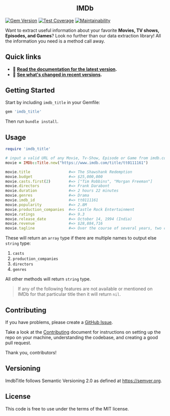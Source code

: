 <div align="center">
  <!-- <img src="logo.png"/> -->
  <h2>IMDb</h2>
</div>

<!-- BADGES -->
<!-- [![Tests](https://github.com/JuzerShakir/imdb/workflows/Tests/badge.svg)](https://github.com/JuzerShakir/imdb/actions?query=workflow%3ATests) -->

[![Gem Version](https://badge.fury.io/rb/imdb_title.svg)](https://badge.fury.io/rb/imdb_title)
[![Test Coverage](https://api.codeclimate.com/v1/badges/34e771dd961cd0f7a5d4/test_coverage)](https://codeclimate.com/github/JuzerShakir/imdb/test_coverage)
[![Maintainability](https://api.codeclimate.com/v1/badges/34e771dd961cd0f7a5d4/maintainability)](https://codeclimate.com/github/JuzerShakir/imdb/maintainability)

Want to extract useful information about your favorite **Movies, TV shows, Episodes, and Games**?
Look no further than our data extraction library! All the information you need is a method call away.

## Quick links

- 📖 **[Read the documentation for the latest version][rubydocs].**
- 📢 **[See what's changed in recent versions][changelog].**

[rubydocs]: https://www.rubydoc.info/gems/imdb_title/
[changelog]: CHANGELOG.md

## Getting Started

Start by including `imdb_title` in your Gemfile:

```ruby
gem 'imdb_title'
```

Then run `bundle install`.

## Usage

```ruby
require 'imdb_title'

# input a valid URL of any Movie, Tv-Show, Episode or Game from imdb.com
movie = IMDb::Title.new("https://www.imdb.com/title/tt0111161")

movie.title                 #=> The Shawshank Redemption
movie.budget                #=> $25,000,000
movie.casts.first(2)        #=> ["Tim Robbins", "Morgan Freeman"]
movie.directors             #=> Frank Darabont
movie.duration              #=> 2 hours 22 minutes
movie.genres                #=> Drama
movie.imdb_id               #=> tt0111161
movie.popularity            #=> 2.8M
movie.production_companies  #=> Castle Rock Entertainment
movie.ratings               #=> 9.3
movie.release_date          #=> October 14, 1994 (India)
movie.revenue               #=> $28,884,716
movie.tagline               #=> Over the course of several years, two convicts...

```

These will return an `array` type if there are multiple names to output else `string` type:

1. `casts`
2. `production_companies`
3. `directors`
4. `genres`

All other methods will return `string` type.

> If any of the following features are not available or mentioned on IMDb for that particular title then it will return `nil`.

## Contributing

If you have problems, please create a [GitHub Issue](https://github.com/JuzerShakir/imdb/issues).

Take a look at the [Contributing](CONTRIBUTING.md) document for
instructions on setting up the repo on your machine, understanding the codebase,
and creating a good pull request.

Thank you, contributors!

## Versioning

ImdbTitle follows Semantic Versioning 2.0 as defined at https://semver.org.

## License

This code is free to use under the terms of the MIT license.
